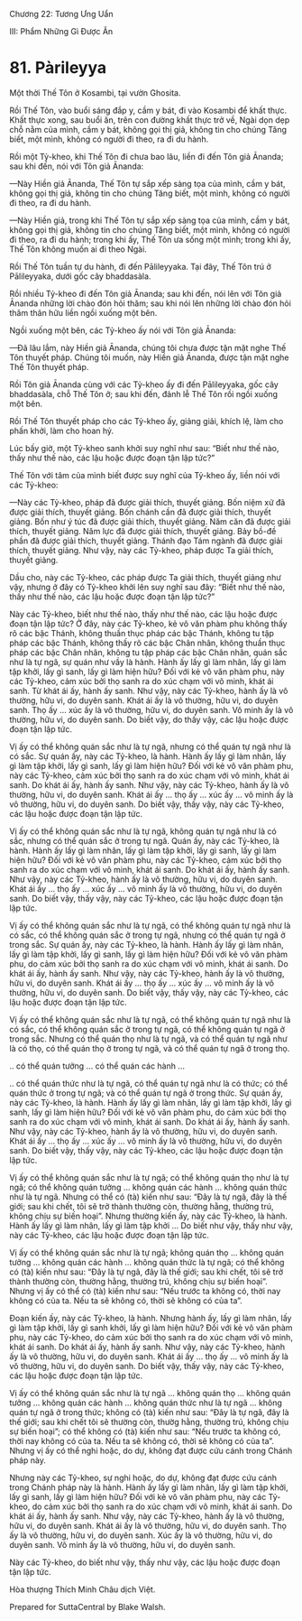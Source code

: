  

Chương 22: Tương Ưng Uẩn

III: Phẩm Những Gì Ðược Ăn

# 81\. Pàrileyya

Một thời Thế Tôn ở Kosambi, tại vườn Ghosita.

Rồi Thế Tôn, vào buổi sáng đắp y, cầm y bát, đi vào Kosambi để khất thực. Khất thực xong, sau buổi ăn, trên con đường khất thực trở về, Ngài dọn dẹp chỗ nằm của mình, cầm y bát, không gọi thị giả, không tin cho chúng Tăng biết, một mình, không có người đi theo, ra đi du hành.

Rồi một Tỷ-kheo, khi Thế Tôn đi chưa bao lâu, liền đi đến Tôn giả Ānanda; sau khi đến, nói với Tôn giả Ānanda:

—Này Hiền giả Ānanda, Thế Tôn tự sắp xếp sàng tọa của mình, cầm y bát, không gọi thị giả, không tin cho chúng Tăng biết, một mình, không có người đi theo, ra đi du hành.

—Này Hiền giả, trong khi Thế Tôn tự sắp xếp sàng tọa của mình, cầm y bát, không gọi thị giả, không tin cho chúng Tăng biết, một mình, không có người đi theo, ra đi du hành; trong khi ấy, Thế Tôn ưa sống một mình; trong khi ấy, Thế Tôn không muốn ai đi theo Ngài.

Rồi Thế Tôn tuần tự du hành, đi đến Pālileyyaka. Tại đây, Thế Tôn trú ở Pālileyyaka, dưới gốc cây bhaddasàla.

Rồi nhiều Tỷ-kheo đi đến Tôn giả Ānanda; sau khi đến, nói lên với Tôn giả Ānanda những lời chào đón hỏi thăm; sau khi nói lên những lời chào đón hỏi thăm thân hữu liền ngồi xuống một bên.

Ngồi xuống một bên, các Tỷ-kheo ấy nói với Tôn giả Ānanda:

—Ðã lâu lắm, này Hiền giả Ānanda, chúng tôi chưa được tận mặt nghe Thế Tôn thuyết pháp. Chúng tôi muốn, này Hiền giả Ānanda, được tận mặt nghe Thế Tôn thuyết pháp.

Rồi Tôn giả Ānanda cùng với các Tỷ-kheo ấy đi đến Pālileyyaka, gốc cây bhaddasàla, chỗ Thế Tôn ở; sau khi đến, đảnh lễ Thế Tôn rồi ngồi xuống một bên.

Rồi Thế Tôn thuyết pháp cho các Tỷ-kheo ấy, giảng giải, khích lệ, làm cho phấn khởi, làm cho hoan hỷ.

Lúc bấy giờ, một Tỷ-kheo sanh khởi suy nghĩ như sau: “Biết như thế nào, thấy như thế nào, các lậu hoặc được đoạn tận lập tức?”

Thế Tôn với tâm của mình biết được suy nghĩ của Tỷ-kheo ấy, liền nói với các Tỷ-kheo:

—Này các Tỷ-kheo, pháp đã được giải thích, thuyết giảng. Bốn niệm xứ đã được giải thích, thuyết giảng. Bốn chánh cần đã được giải thích, thuyết giảng. Bốn như ý túc đã được giải thích, thuyết giảng. Năm căn đã được giải thích, thuyết giảng. Năm lực đã được giải thích, thuyết giảng. Bảy bồ-đề phần đã được giải thích, thuyết giảng. Thánh đạo Tám ngành đã được giải thích, thuyết giảng. Như vậy, này các Tỷ-kheo, pháp được Ta giải thích, thuyết giảng.

Dầu cho, này các Tỷ-kheo, các pháp được Ta giải thích, thuyết giảng như vậy, nhưng ở đây có Tỷ-kheo khởi lên suy nghĩ sau đây: “Biết như thế nào, thấy như thế nào, các lậu hoặc được đoạn tận lập tức?”

Này các Tỷ-kheo, biết như thế nào, thấy như thế nào, các lậu hoặc được đoạn tận lập tức? Ở đây, này các Tỷ-kheo, kẻ vô văn phàm phu không thấy rõ các bậc Thánh, không thuần thục pháp các bậc Thánh, không tu tập pháp các bậc Thánh, không thấy rõ các bậc Chân nhân, không thuần thục pháp các bậc Chân nhân, không tu tập pháp các bậc Chân nhân, quán sắc như là tự ngã, sự quán như vầy là hành. Hành ấy lấy gì làm nhân, lấy gì làm tập khởi, lấy gì sanh, lấy gì làm hiện hữu? Ðối với kẻ vô văn phàm phu, này các Tỷ-kheo, cảm xúc bởi thọ sanh ra do xúc chạm với vô minh, khát ái sanh. Từ khát ái ấy, hành ấy sanh. Như vậy, này các Tỷ-kheo, hành ấy là vô thường, hữu vi, do duyên sanh. Khát ái ấy là vô thường, hữu vi, do duyên sanh. Thọ ấy … xúc ấy là vô thường, hữu vi, do duyên sanh. Vô minh ấy là vô thường, hữu vi, do duyên sanh. Do biết vậy, do thấy vậy, các lậu hoặc được đoạn tận lập tức.

Vị ấy có thể không quán sắc như là tự ngã, nhưng có thể quán tự ngã như là có sắc. Sự quán ấy, này các Tỷ-kheo, là hành. Hành ấy lấy gì làm nhân, lấy gì làm tập khởi, lấy gì sanh, lấy gì làm hiện hữu? Ðối với kẻ vô văn phàm phu, này các Tỷ-kheo, cảm xúc bởi thọ sanh ra do xúc chạm với vô minh, khát ái sanh. Do khát ái ấy, hành ấy sanh. Như vậy, này các Tỷ-kheo, hành ấy là vô thường, hữu vi, do duyên sanh. Khát ái ấy … thọ ấy … xúc ấy … vô minh ấy là vô thường, hữu vi, do duyên sanh. Do biết vậy, thấy vậy, này các Tỷ-kheo, các lậu hoặc được đoạn tận lập tức.

Vị ấy có thể không quán sắc như là tự ngã, không quán tự ngã như là có sắc, nhưng có thể quán sắc ở trong tự ngã. Quán ấy, này các Tỷ-kheo, là hành. Hành ấy lấy gì làm nhân, lấy gì làm tập khởi, lấy gì sanh, lấy gì làm hiện hữu? Ðối với kẻ vô văn phàm phu, này các Tỷ-kheo, cảm xúc bởi thọ sanh ra do xúc chạm với vô minh, khát ái sanh. Do khát ái ấy, hành ấy sanh. Như vậy, này các Tỷ-kheo, hành ấy là vô thường, hữu vi, do duyên sanh. Khát ái ấy … thọ ấy … xúc ấy … vô minh ấy là vô thường, hữu vi, do duyên sanh. Do biết vậy, thấy vậy, này các Tỷ-kheo, các lậu hoặc được đoạn tận lập tức.

Vị ấy có thể không quán sắc như là tự ngã, có thể không quán tự ngã như là có sắc, có thể không quán sắc ở trong tự ngã, nhưng có thể quán tự ngã ở trong sắc. Sự quán ấy, này các Tỷ-kheo, là hành. Hành ấy lấy gì làm nhân, lấy gì làm tập khởi, lấy gì sanh, lấy gì làm hiện hữu? Ðối với kẻ vô văn phàm phu, do cảm xúc bởi thọ sanh ra do xúc chạm với vô minh, khát ái sanh. Do khát ái ấy, hành ấy sanh. Như vậy, này các Tỷ-kheo, hành ấy là vô thường, hữu vi, do duyên sanh. Khát ái ấy … thọ ấy … xúc ấy … vô minh ấy là vô thường, hữu vi, do duyên sanh. Do biết vậy, thấy vậy, này các Tỷ-kheo, các lậu hoặc được đoạn tận lập tức.

Vị ấy có thể không quán sắc như là tự ngã, có thể không quán tự ngã như là có sắc, có thể không quán sắc ở trong tự ngã, có thể không quán tự ngã ở trong sắc. Nhưng có thể quán thọ như là tự ngã, và có thể quán tự ngã như là có thọ, có thể quán thọ ở trong tự ngã, và có thể quán tự ngã ở trong thọ.

.. có thể quán tưởng … có thể quán các hành …

.. có thể quán thức như là tự ngã, có thể quán tự ngã như là có thức; có thể quán thức ở trong tự ngã; và có thể quán tự ngã ở trong thức. Sự quán ấy, này các Tỷ-kheo, là hành. Hành ấy lấy gì làm nhân, lấy gì làm tập khởi, lấy gì sanh, lấy gì làm hiện hữu? Ðối với kẻ vô văn phàm phu, do cảm xúc bởi thọ sanh ra do xúc chạm với vô minh, khát ái sanh. Do khát ái ấy, hành ấy sanh. Như vậy, này các Tỷ-kheo, hành ấy là vô thường, hữu vi, do duyên sanh. Khát ái ấy … thọ ấy … xúc ấy … vô minh ấy là vô thường, hữu vi, do duyên sanh. Do biết vậy, thấy vậy, này các Tỷ-kheo, các lậu hoặc được đoạn tận lập tức.

Vị ấy có thể không quán sắc như là tự ngã; có thể không quán thọ như là tự ngã; có thể không quán tưởng … không quán các hành … không quán thức như là tự ngã. Nhưng có thể có (tà) kiến như sau: “Ðây là tự ngã, đây là thế giới; sau khi chết, tôi sẽ trở thành thường còn, thường hằng, thường trú, không chịu sự biến hoại”. Nhưng thường kiến ấy, này các Tỷ-kheo, là hành. Hành ấy lấy gì làm nhân, lấy gì làm tập khởi … Do biết như vậy, thấy như vậy, này các Tỷ-kheo, các lậu hoặc được đoạn tận lập tức.

Vị ấy có thể không quán sắc như là tự ngã; không quán thọ … không quán tưởng … không quán các hành … không quán thức là tự ngã; có thể không có (tà) kiến như sau: “Ðây là tự ngã, đây là thế giới; sau khi chết, tôi sẽ trở thành thường còn, thường hằng, thường trú, không chịu sự biến hoại”. Nhưng vị ấy có thể có (tà) kiến như sau: “Nếu trước ta không có, thời nay không có của ta. Nếu ta sẽ không có, thời sẽ không có của ta”.

Ðoạn kiến ấy, này các Tỷ-kheo, là hành. Nhưng hành ấy, lấy gì làm nhân, lấy gì làm tập khởi, lấy gì sanh khởi, lấy gì làm hiện hữu? Ðối với kẻ vô văn phàm phu, này các Tỷ-kheo, do cảm xúc bởi thọ sanh ra do xúc chạm với vô minh, khát ái sanh. Do khát ái ấy, hành ấy sanh. Như vậy, này các Tỷ-kheo, hành ấy là vô thường, hữu vi, do duyên sanh. Khát ái ấy … thọ ấy … vô minh ấy là vô thường, hữu vi, do duyên sanh. Do biết vậy, thấy vậy, này các Tỷ-kheo, các lậu hoặc được đoạn tận lập tức.

Vị ấy có thể không quán sắc như là tự ngã … không quán thọ … không quán tưởng … không quán các hành … không quán thức như là tự ngã … không quán tự ngã ở trong thức; không có (tà) kiến như sau: “Ðây là tự ngã, đây là thế giới; sau khi chết tôi sẽ thường còn, thườg hằng, thường trú, không chịu sự biến hoại”; có thể không có (tà) kiến như sau: “Nếu trước ta không có, thời nay không có của ta. Nếu ta sẽ không có, thời sẽ không có của ta”. Nhưng vị ấy có thể nghi hoặc, do dự, không đạt được cứu cánh trong Chánh pháp này.

Nhưng này các Tỷ-kheo, sự nghi hoặc, do dự, không đạt được cứu cánh trong Chánh pháp này là hành. Hành ấy lấy gì làm nhân, lấy gì làm tập khởi, lấy gì sanh, lấy gì làm hiện hữu? Ðối với kẻ vô văn phàm phu, này các Tỷ-kheo, do cảm xúc bởi thọ sanh ra do xúc chạm với vô minh, khát ái sanh. Do khát ái ấy, hành ấy sanh. Như vậy, này các Tỷ-kheo, hành ấy là vô thường, hữu vi, do duyên sanh. Khát ái ấy là vô thường, hữu vi, do duyên sanh. Thọ ấy là vô thường, hữu vi, do duyên sanh. Xúc ấy là vô thường, hữu vi, do duyên sanh. Vô minh ấy là vô thường, hữu vi, do duyên sanh.

Này các Tỷ-kheo, do biết như vậy, thấy như vậy, các lậu hoặc được đoạn tận lập tức.

Hòa thượng Thích Minh Châu dịch Việt.

Prepared for SuttaCentral by Blake Walsh.
